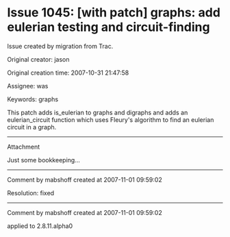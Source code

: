# Issue 1045: [with patch] graphs: add eulerian testing and circuit-finding

Issue created by migration from Trac.

Original creator: jason

Original creation time: 2007-10-31 21:47:58

Assignee: was

Keywords: graphs

This patch adds is_eulerian to graphs and digraphs and adds an eulerian_circuit function which uses Fleury's algorithm to find an eulerian circuit in a graph.


---

Attachment

Just some bookkeeping...


---

Comment by mabshoff created at 2007-11-01 09:59:02

Resolution: fixed


---

Comment by mabshoff created at 2007-11-01 09:59:02

applied to 2.8.11.alpha0
